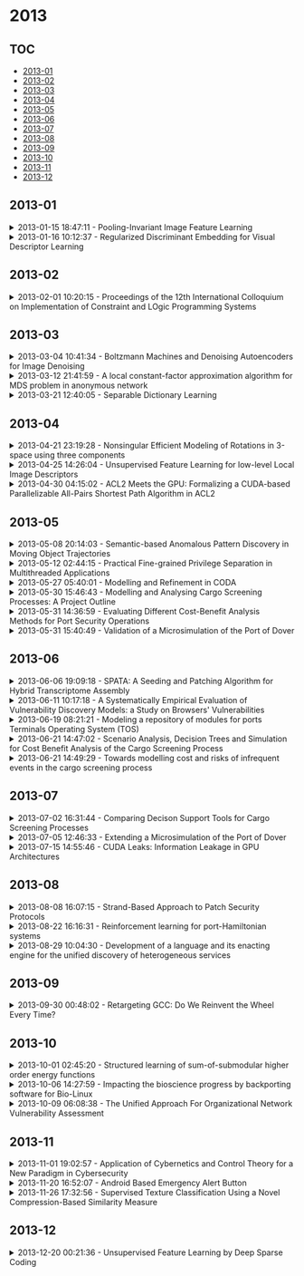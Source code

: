 # 2013

## TOC

- [2013-01](#2013-01)
- [2013-02](#2013-02)
- [2013-03](#2013-03)
- [2013-04](#2013-04)
- [2013-05](#2013-05)
- [2013-06](#2013-06)
- [2013-07](#2013-07)
- [2013-08](#2013-08)
- [2013-09](#2013-09)
- [2013-10](#2013-10)
- [2013-11](#2013-11)
- [2013-12](#2013-12)

## 2013-01

<details>

<summary>2013-01-15 18:47:11 - Pooling-Invariant Image Feature Learning</summary>

- *Yangqing Jia, Oriol Vinyals, Trevor Darrell*

- `1302.5056v1` - [abs](http://arxiv.org/abs/1302.5056v1) - [pdf](http://arxiv.org/pdf/1302.5056v1)

> Unsupervised dictionary learning has been a key component in state-of-the-art computer vision recognition architectures. While highly effective methods exist for patch-based dictionary learning, these methods may learn redundant features after the pooling stage in a given early vision architecture. In this paper, we offer a novel dictionary learning scheme to efficiently take into account the invariance of learned features after the spatial pooling stage. The algorithm is built on simple clustering, and thus enjoys efficiency and scalability. We discuss the underlying mechanism that justifies the use of clustering algorithms, and empirically show that the algorithm finds better dictionaries than patch-based methods with the same dictionary size.

</details>

<details>

<summary>2013-01-16 10:12:37 - Regularized Discriminant Embedding for Visual Descriptor Learning</summary>

- *Kye-Hyeon Kim, Rui Cai, Lei Zhang, Seungjin Choi*

- `1301.3644v1` - [abs](http://arxiv.org/abs/1301.3644v1) - [pdf](http://arxiv.org/pdf/1301.3644v1)

> Images can vary according to changes in viewpoint, resolution, noise, and illumination. In this paper, we aim to learn representations for an image, which are robust to wide changes in such environmental conditions, using training pairs of matching and non-matching local image patches that are collected under various environmental conditions. We present a regularized discriminant analysis that emphasizes two challenging categories among the given training pairs: (1) matching, but far apart pairs and (2) non-matching, but close pairs in the original feature space (e.g., SIFT feature space). Compared to existing work on metric learning and discriminant analysis, our method can better distinguish relevant images from irrelevant, but look-alike images.

</details>


## 2013-02

<details>

<summary>2013-02-01 10:20:15 - Proceedings of the 12th International Colloquium on Implementation of Constraint and LOgic Programming Systems</summary>

- *Nicos Angelopoulos, Roberto Bagnara*

- `1302.0126v1` - [abs](http://arxiv.org/abs/1302.0126v1) - [pdf](http://arxiv.org/pdf/1302.0126v1)

> This volume contains the papers presented at CICLOPS'12: 12th International Colloquium on Implementation of Constraint and LOgic Programming Systems held on Tueseday September 4th, 2012 in Budapest.   The program included 1 invited talk, 9 technical presentations and a panel discussion on Prolog open standards (open.pl). Each programme paper was reviewed by 3 reviewers.   CICLOPS'12 continues a tradition of successful workshops on Implementations of Logic Programming Systems, previously held in Budapest (1993) and Ithaca (1994), the Compulog Net workshops on Parallelism and Implementation Technologies held in Madrid (1993 and 1994), Utrecht (1995) and Bonn (1996), the Workshop on Parallelism and Implementation Technology for (Constraint) Logic Programming Languages held in Port Jefferson (1997), Manchester (1998), Las Cruces (1999), and London (2000), and more recently the Colloquium on Implementation of Constraint and LOgic Programming Systems in Paphos (2001), Copenhagen (2002), Mumbai (2003), Saint Malo (2004), Sitges (2005), Seattle (2006), Porto (2007), Udine (2008), Pasadena (2009), Edinburgh (2010) - together with WLPE, Lexington (2011).   We would like to thank all the authors, Tom Schrijvers for his invited talk, the programme committee members, and the ICLP 2012 organisers. We would like to also thank arXiv.org for providing permanent hosting.

</details>


## 2013-03

<details>

<summary>2013-03-04 10:41:34 - Boltzmann Machines and Denoising Autoencoders for Image Denoising</summary>

- *Kyunghyun Cho*

- `1301.3468v6` - [abs](http://arxiv.org/abs/1301.3468v6) - [pdf](http://arxiv.org/pdf/1301.3468v6)

> Image denoising based on a probabilistic model of local image patches has been employed by various researchers, and recently a deep (denoising) autoencoder has been proposed by Burger et al. [2012] and Xie et al. [2012] as a good model for this. In this paper, we propose that another popular family of models in the field of deep learning, called Boltzmann machines, can perform image denoising as well as, or in certain cases of high level of noise, better than denoising autoencoders. We empirically evaluate the two models on three different sets of images with different types and levels of noise. Throughout the experiments we also examine the effect of the depth of the models. The experiments confirmed our claim and revealed that the performance can be improved by adding more hidden layers, especially when the level of noise is high.

</details>

<details>

<summary>2013-03-12 21:41:59 - A local constant-factor approximation algorithm for MDS problem in anonymous network</summary>

- *Wojciech Wawrzyniak*

- `1303.2514v2` - [abs](http://arxiv.org/abs/1303.2514v2) - [pdf](http://arxiv.org/pdf/1303.2514v2)

> In research on distributed local algorithms it is commonly assumed that each vertex has a unique identifier in the entire graph. However, it turns out that in case of certain classes of graphs (for example not lift-closed bounded degree graphs) identifiers are unnecessary and only a port ordering is needed. One of the open issues was whether identifiers are essential in planar graphs. In this paper, we answer this question and we propose an algorithm which returns constant approximation of the MDS problem in CONGEST model. The algorithm doesn't use any additional information about the structure of the graph and the nodes don't have unique identifiers. We hope that this paper will be very helpful as a hint for further comparisons of the unique identifier model and the model with only a port numbering in other classes of graphs.

</details>

<details>

<summary>2013-03-21 12:40:05 - Separable Dictionary Learning</summary>

- *Simon Hawe, Matthias Seibert, Martin Kleinsteuber*

- `1303.5244v1` - [abs](http://arxiv.org/abs/1303.5244v1) - [pdf](http://arxiv.org/pdf/1303.5244v1)

> Many techniques in computer vision, machine learning, and statistics rely on the fact that a signal of interest admits a sparse representation over some dictionary. Dictionaries are either available analytically, or can be learned from a suitable training set. While analytic dictionaries permit to capture the global structure of a signal and allow a fast implementation, learned dictionaries often perform better in applications as they are more adapted to the considered class of signals. In imagery, unfortunately, the numerical burden for (i) learning a dictionary and for (ii) employing the dictionary for reconstruction tasks only allows to deal with relatively small image patches that only capture local image information. The approach presented in this paper aims at overcoming these drawbacks by allowing a separable structure on the dictionary throughout the learning process. On the one hand, this permits larger patch-sizes for the learning phase, on the other hand, the dictionary is applied efficiently in reconstruction tasks. The learning procedure is based on optimizing over a product of spheres which updates the dictionary as a whole, thus enforces basic dictionary properties such as mutual coherence explicitly during the learning procedure. In the special case where no separable structure is enforced, our method competes with state-of-the-art dictionary learning methods like K-SVD.

</details>


## 2013-04

<details>

<summary>2013-04-21 23:19:28 - Nonsingular Efficient Modeling of Rotations in 3-space using three components</summary>

- *Norman J. Goldstein*

- `1005.4661v2` - [abs](http://arxiv.org/abs/1005.4661v2) - [pdf](http://arxiv.org/pdf/1005.4661v2)

> This article introduces yet another representation of rotations in 3-space. The rotations form a 3-dimensional projective space, which fact has not been exploited in Computer Science. We use the four affine patches of this projective space to parametrize the rotations. This affine patch representation is more compact than quaternions (which require 4 components for calculations), encompasses the entire rotation group without singularities (unlike the Euler angles and rotation vector approaches), and requires only ratios of linear or quadratic polynomials for basic computations (unlike the Euler angles and rotation vector approaches which require transcendental functions).   As an example, we derive the differential equation for the integration of angular velocity using this affine patch representation of rotations. We remark that the complexity of this equation is the same as the corresponding quaternion equation, but has advantages over the quaternion approach e.g. renormalization to unit length is not required, and state space has no dead directions.

</details>

<details>

<summary>2013-04-25 14:26:04 - Unsupervised Feature Learning for low-level Local Image Descriptors</summary>

- *Christian Osendorfer, Justin Bayer, Sebastian Urban, Patrick van der Smagt*

- `1301.2840v4` - [abs](http://arxiv.org/abs/1301.2840v4) - [pdf](http://arxiv.org/pdf/1301.2840v4)

> Unsupervised feature learning has shown impressive results for a wide range of input modalities, in particular for object classification tasks in computer vision. Using a large amount of unlabeled data, unsupervised feature learning methods are utilized to construct high-level representations that are discriminative enough for subsequently trained supervised classification algorithms. However, it has never been \emph{quantitatively} investigated yet how well unsupervised learning methods can find \emph{low-level representations} for image patches without any additional supervision. In this paper we examine the performance of pure unsupervised methods on a low-level correspondence task, a problem that is central to many Computer Vision applications. We find that a special type of Restricted Boltzmann Machines (RBMs) performs comparably to hand-crafted descriptors. Additionally, a simple binarization scheme produces compact representations that perform better than several state-of-the-art descriptors.

</details>

<details>

<summary>2013-04-30 04:15:02 - ACL2 Meets the GPU: Formalizing a CUDA-based Parallelizable All-Pairs Shortest Path Algorithm in ACL2</summary>

- *David S. Hardin, Samuel S. Hardin*

- `1304.7863v1` - [abs](http://arxiv.org/abs/1304.7863v1) - [pdf](http://arxiv.org/pdf/1304.7863v1)

> As Graphics Processing Units (GPUs) have gained in capability and GPU development environments have matured, developers are increasingly turning to the GPU to off-load the main host CPU of numerically-intensive, parallelizable computations. Modern GPUs feature hundreds of cores, and offer programming niceties such as double-precision floating point, and even limited recursion. This shift from CPU to GPU, however, raises the question: how do we know that these new GPU-based algorithms are correct?   In order to explore this new verification frontier, we formalized a parallelizable all-pairs shortest path (APSP) algorithm for weighted graphs, originally coded in NVIDIA's CUDA language, in ACL2. The ACL2 specification is written using a single-threaded object (stobj) and tail recursion, as the stobj/tail recursion combination yields the most straightforward translation from imperative programming languages, as well as efficient, scalable executable specifications within ACL2 itself. The ACL2 version of the APSP algorithm can process millions of vertices and edges with little to no garbage generation, and executes at one-sixth the speed of a host-based version of APSP coded in C- a very respectable result for a theorem prover.   In addition to formalizing the APSP algorithm (which uses Dijkstra's shortest path algorithm at its core), we have also provided capability that the original APSP code lacked, namely shortest path recovery. Path recovery is accomplished using a secondary ACL2 stobj implementing a LIFO stack, which is proven correct. To conclude the experiment, we ported the ACL2 version of the APSP kernels back to C, resulting in a less than 5% slowdown, and also performed a partial back-port to CUDA, which, surprisingly, yielded a slight performance increase.

</details>


## 2013-05

<details>

<summary>2013-05-08 20:14:03 - Semantic-based Anomalous Pattern Discovery in Moving Object Trajectories</summary>

- *Elena Camossi, Paola Villa, Luca Mazzola*

- `1305.1946v1` - [abs](http://arxiv.org/abs/1305.1946v1) - [pdf](http://arxiv.org/pdf/1305.1946v1)

> In this work, we investigate a novel semantic approach for pattern discovery in trajectories that, relying on ontologies, enhances object movement information with event semantics. The approach can be applied to the detection of movement patterns and behaviors whenever the semantics of events occurring along the trajectory is, explicitly or implicitly, available. In particular, we tested it against an exacting case scenario in maritime surveillance, i.e., the discovery of suspicious container transportations.   The methodology we have developed entails the formalization of the application domain through a domain ontology, extending the Moving Object Ontology (MOO) described in this paper. Afterwards, movement patterns have to be formalized, either as Description Logic (DL) axioms or queries, enabling the retrieval of the trajectories that follow the patterns.   In our experimental evaluation, we have considered a real world dataset of 18 Million of container events describing the deed undertaken in a port to accomplish the shipping (e.g., loading on a vessel, export operation). Leveraging events, we have reconstructed almost 300 thousand container trajectories referring to 50 thousand containers travelling along three years. We have formalized the anomalous itinerary patterns as DL axioms, testing different ontology APIs and DL reasoners to retrieve the suspicious transportations.   Our experiments demonstrate that the approach is feasible and efficient. In particular, the joint use of Pellet and SPARQL-DL enables to detect the trajectories following a given pattern in a reasonable time with big size datasets.

</details>

<details>

<summary>2013-05-12 02:44:15 - Practical Fine-grained Privilege Separation in Multithreaded Applications</summary>

- *Jun Wang, Xi Xiong, Peng Liu*

- `1305.2553v1` - [abs](http://arxiv.org/abs/1305.2553v1) - [pdf](http://arxiv.org/pdf/1305.2553v1)

> An inherent security limitation with the classic multithreaded programming model is that all the threads share the same address space and, therefore, are implicitly assumed to be mutually trusted. This assumption, however, does not take into consideration of many modern multithreaded applications that involve multiple principals which do not fully trust each other. It remains challenging to retrofit the classic multithreaded programming model so that the security and privilege separation in multi-principal applications can be resolved.   This paper proposes ARBITER, a run-time system and a set of security primitives, aimed at fine-grained and data-centric privilege separation in multithreaded applications. While enforcing effective isolation among principals, ARBITER still allows flexible sharing and communication between threads so that the multithreaded programming paradigm can be preserved. To realize controlled sharing in a fine-grained manner, we created a novel abstraction named ARBITER Secure Memory Segment (ASMS) and corresponding OS support. Programmers express security policies by labeling data and principals via ARBITER's API following a unified model. We ported a widely-used, in-memory database application (memcached) to ARBITER system, changing only around 100 LOC. Experiments indicate that only an average runtime overhead of 5.6% is induced to this security enhanced version of application.

</details>

<details>

<summary>2013-05-27 05:40:01 - Modelling and Refinement in CODA</summary>

- *Michael Butler, John Colley, Andrew Edmunds, Colin Snook, Neil Evans, Neil Grant, Helen Marshall*

- `1305.6112v1` - [abs](http://arxiv.org/abs/1305.6112v1) - [pdf](http://arxiv.org/pdf/1305.6112v1)

> This paper provides an overview of the CODA framework for modelling and refinement of component-based embedded systems. CODA is an extension of Event-B and UML-B and is supported by a plug-in for the Rodin toolset. CODA augments Event-B with constructs for component-based modelling including components, communications ports, port connectors, timed communications and timing triggers. Component behaviour is specified through a combination of UML-B state machines and Event-B. CODA communications and timing are given an Event-B semantics through translation rules. Refinement is based on Event-B refinement and allows layered construction of CODA models in a consistent way.

</details>

<details>

<summary>2013-05-30 15:46:43 - Modelling and Analysing Cargo Screening Processes: A Project Outline</summary>

- *Peer-Olaf Siebers, Uwe Aickelin, David Menachof, Galina Sherman, Peter Zimmerman*

- `1305.7145v1` - [abs](http://arxiv.org/abs/1305.7145v1) - [pdf](http://arxiv.org/pdf/1305.7145v1)

> The efficiency of current cargo screening processes at sea and air ports is unknown as no benchmarks exists against which they could be measured. Some manufacturer benchmarks exist for individual sensors but we have not found any benchmarks that take a holistic view of the screening procedures assessing a combination of sensors and also taking operator variability into account. Just adding up resources and manpower used is not an effective way for assessing systems where human decision-making and operator compliance to rules play a vital role. For such systems more advanced assessment methods need to be used, taking into account that the cargo screening process is of a dynamic and stochastic nature. Our project aim is to develop a decision support tool (cargo-screening system simulator) that will map the right technology and manpower to the right commodity-threat combination in order to maximize detection rates. In this paper we present a project outline and highlight the research challenges we have identified so far. In addition we introduce our first case study, where we investigate the cargo screening process at the ferry port in Calais.

</details>

<details>

<summary>2013-05-31 14:36:59 - Evaluating Different Cost-Benefit Analysis Methods for Port Security Operations</summary>

- *Galina Sherman, Peer-Olaf Siebers, David Menachof, Uwe Aickelin*

- `1305.7422v1` - [abs](http://arxiv.org/abs/1305.7422v1) - [pdf](http://arxiv.org/pdf/1305.7422v1)

> Service industries, such as ports, are attentive to their standards, a smooth service flow and economic viability. Cost benefit analysis has proven itself as a useful tool to support this type of decision making; it has been used by businesses and governmental agencies for many years. In this book chapter we demonstrate different modelling methods that are used for estimating input factors required for conducting cost benefit analysis based on a single case study. These methods are: scenario analysis, decision trees, Monte-Carlo simulation modelling and discrete event simulation modelling. Our aims are, on the one hand, to guide the analyst through the modelling processes and, on the other hand, to demonstrate what additional decision support information can be obtained from applying each of these modelling methods.

</details>

<details>

<summary>2013-05-31 15:40:49 - Validation of a Microsimulation of the Port of Dover</summary>

- *Chris Roadknight, Uwe Aickelin, Galina Sherman*

- `1305.7458v1` - [abs](http://arxiv.org/abs/1305.7458v1) - [pdf](http://arxiv.org/pdf/1305.7458v1)

> Modelling and simulating the traffic of heavily used but secure environments such as seaports and airports is of increasing importance. Errors made when simulating these environments can have long standing economic, social and environmental implications. This paper discusses issues and problems that may arise when designing a simulation strategy. Data for the Port is presented, methods for lightweight vehicle assessment that can be used to calibrate and validate simulations are also discussed along with a diagnosis of overcalibration issues. We show that decisions about where the intelligence lies in a system has important repercussions for the reliability of system statistics. Finally, conclusions are drawn about how microsimulations can be moved forward as a robust planning tool for the 21st century.

</details>


## 2013-06

<details>

<summary>2013-06-06 19:09:18 - SPATA: A Seeding and Patching Algorithm for Hybrid Transcriptome Assembly</summary>

- *Tin Chi Nguyen, Zhiyu Zhao, Dongxiao Zhu*

- `1306.1511v1` - [abs](http://arxiv.org/abs/1306.1511v1) - [pdf](http://arxiv.org/pdf/1306.1511v1)

> Transcriptome assembly from RNA-Seq reads is an active area of bioinformatics research. The ever-declining cost and the increasing depth of RNA-Seq have provided unprecedented opportunities to better identify expressed transcripts. However, the nonlinear transcript structures and the ultra-high throughput of RNA-Seq reads pose significant algorithmic and computational challenges to the existing transcriptome assembly approaches, either reference-guided or de novo. While reference-guided approaches offer good sensitivity, they rely on alignment results of the splice-aware aligners and are thus unsuitable for species with incomplete reference genomes. In contrast, de novo approaches do not depend on the reference genome but face a computational daunting task derived from the complexity of the graph built for the whole transcriptome. In response to these challenges, we present a hybrid approach to exploit an incomplete reference genome without relying on splice-aware aligners. We have designed a split-and-align procedure to efficiently localize the reads to individual genomic loci, which is followed by an accurate de novo assembly to assemble reads falling into each locus. Using extensive simulation data, we demonstrate a high accuracy and precision in transcriptome reconstruction by comparing to selected transcriptome assembly tools. Our method is implemented in assemblySAM, a GUI software freely available at http://sammate.sourceforge.net.

</details>

<details>

<summary>2013-06-11 10:17:18 - A Systematically Empirical Evaluation of Vulnerability Discovery Models: a Study on Browsers' Vulnerabilities</summary>

- *Viet Hung Nguyen, Fabio Massacci*

- `1306.2476v1` - [abs](http://arxiv.org/abs/1306.2476v1) - [pdf](http://arxiv.org/pdf/1306.2476v1)

> A precise vulnerability discovery model (VDM) will provide a useful insight to assess software security, and could be a good prediction instrument for both software vendors and users to understand security trends and plan ahead patching schedule accordingly. Thus far, several models have been proposed and validated. Yet, no systematically independent validation by somebody other than the author exists. Furthermore, there are a number of issues that might bias previous studies in the field. In this work, we fill in the gap by introducing an empirical methodology that systematically evaluates the performance of a VDM in two aspects: quality and predictability. We further apply this methodology to assess existing VDMs. The results show that some models should be rejected outright, while some others might be adequate to capture the discovery process of vulnerabilities. We also consider different usage scenarios of VDMs and find that the simplest linear model is the most appropriate choice in terms of both quality and predictability when browsers are young. Otherwise, logistics-based models are better choices.

</details>

<details>

<summary>2013-06-19 08:21:21 - Modeling a repository of modules for ports Terminals Operating System (TOS)</summary>

- *Ahmed Faouzi, Charif Mabrouki, Alami Semma*

- `1306.4450v1` - [abs](http://arxiv.org/abs/1306.4450v1) - [pdf](http://arxiv.org/pdf/1306.4450v1)

> The purpose of this paper is the modeling of a repository for modules and interfaces that must include all integrated information system management of a port terminal.Modules will provide a basic framework necessary for automatic management of internal operations and activities of all Port Terminals worldwide.

</details>

<details>

<summary>2013-06-21 14:47:02 - Scenario Analysis, Decision Trees and Simulation for Cost Benefit Analysis of the Cargo Screening Process</summary>

- *Galina Sherman, Peer-Olaf Siebers, Uwe Aickelin, David Menachof*

- `1306.5158v1` - [abs](http://arxiv.org/abs/1306.5158v1) - [pdf](http://arxiv.org/pdf/1306.5158v1)

> In this paper we present our ideas for conducting a cost benefit analysis by using three different methods: scenario analysis, decision trees and simulation. Then we introduce our case study and examine these methods in a real world situation. We show how these tools can be used and what the results are for each of them. Our aim is to conduct a comparison of these different probabilistic methods of estimating costs for port security risk assessment studies. Methodologically, we are trying to understand the limits of all the tools mentioned above by focusing on rare events.

</details>

<details>

<summary>2013-06-21 14:49:29 - Towards modelling cost and risks of infrequent events in the cargo screening process</summary>

- *Galina Sherman, David Menachof, Peer-Olaf Siebers, Uwe Aickelin*

- `1306.5160v1` - [abs](http://arxiv.org/abs/1306.5160v1) - [pdf](http://arxiv.org/pdf/1306.5160v1)

> We introduce a simulation model of the port of Calais with a focus on the operation of immigration controls. Our aim is to compare the cost and benefits of different screening policies. Methodologically, we are trying to understand the limits of discrete event simulation of rare events. When will they become 'too rare' for simulation to give meaningful results?

</details>


## 2013-07

<details>

<summary>2013-07-02 16:31:44 - Comparing Decison Support Tools for Cargo Screening Processes</summary>

- *Peer-Olaf Siebers, Galina Sherman, Uwe Aickelin, David Menachof*

- `1307.0749v1` - [abs](http://arxiv.org/abs/1307.0749v1) - [pdf](http://arxiv.org/pdf/1307.0749v1)

> When planning to change operations at ports there are two key stake holders with very different interests involved in the decision making processes. Port operators are attentive to their standards, a smooth service flow and economic viability while border agencies are concerned about national security. The time taken for security checks often interferes with the compliance to service standards that port operators would like to achieve. Decision support tools as for example Cost-Benefit Analysis or Multi Criteria Analysis are useful helpers to better understand the impact of changes to a system. They allow investigating future scenarios and helping to find solutions that are acceptable for all parties involved in port operations. In this paper we evaluate two different modelling methods, namely scenario analysis and discrete event simulation. These are useful for driving the decision support tools (i.e. they provide the inputs the decision support tools require). Our aims are, on the one hand, to guide the reader through the modelling processes and, on the other hand, to demonstrate what kind of decision support information one can obtain from the different modelling methods presented.

</details>

<details>

<summary>2013-07-05 12:46:33 - Extending a Microsimulation of the Port of Dover</summary>

- *Christopher M. Roadknight, Uwe Aickelin*

- `1307.1598v1` - [abs](http://arxiv.org/abs/1307.1598v1) - [pdf](http://arxiv.org/pdf/1307.1598v1)

> Modelling and simulating the traffic of heavily used but secure environments such as seaports and airports is of increasing importance. This paper discusses issues and problems that may arise when extending an existing microsimulation strategy. We also discuss how extensions of these simulations can aid planners with optimal physical and operational feedback. Conclusions are drawn about how microsimulations can be moved forward as a robust planning tool for the 21st century.

</details>

<details>

<summary>2013-07-15 14:55:46 - CUDA Leaks: Information Leakage in GPU Architectures</summary>

- *Roberto Di Pietro, Flavio Lombardi, Antonio Villani*

- `1305.7383v2` - [abs](http://arxiv.org/abs/1305.7383v2) - [pdf](http://arxiv.org/pdf/1305.7383v2)

> Graphics Processing Units (GPUs) are deployed on most present server, desktop, and even mobile platforms. Nowadays, a growing number of applications leverage the high parallelism offered by this architecture to speed-up general purpose computation. This phenomenon is called GPGPU computing (General Purpose GPU computing). The aim of this work is to discover and highlight security issues related to CUDA, the most widespread platform for GPGPU computing. In particular, we provide details and proofs-of-concept about a novel set of vulnerabilities CUDA architectures are subject to, that could be exploited to cause severe information leak. Following (detailed) intuitions rooted on sound engineering security, we performed several experiments targeting the last two generations of CUDA devices: Fermi and Kepler. We discovered that these two families do suffer from information leakage vulnerabilities. In particular, some vulnerabilities are shared between the two architectures, while others are idiosyncratic of the Kepler architecture. As a case study, we report the impact of one of these vulnerabilities on a GPU implementation of the AES encryption algorithm. We also suggest software patches and alternative approaches to tackle the presented vulnerabilities. To the best of our knowledge this is the first work showing that information leakage in CUDA is possible using just standard CUDA instructions. We expect our work to pave the way for further research in the field.

</details>


## 2013-08

<details>

<summary>2013-08-08 16:07:15 - Strand-Based Approach to Patch Security Protocols</summary>

- *Dieter Hutter, Raul Monroy*

- `1308.1888v1` - [abs](http://arxiv.org/abs/1308.1888v1) - [pdf](http://arxiv.org/pdf/1308.1888v1)

> In this paper, we introduce a mechanism that aims to speed up the development cycle of security protocols, by adding automated aid for diagnosis and repair. Our mechanism relies on existing verification tools analyzing intermediate protocols and synthesizing potential attacks if the protocol is flawed. The analysis of these attacks (including type flaw attacks) pinpoints the source of the failure and controls the synthesis of appropriate patches to the protocol. Using strand spaces, we have developed general guidelines for protocol repair, and captured them into formal requirements on (sets of) protocol steps. For each requirement, there is a collection of rules that transform a set of protocol steps violating the requirement into a set conforming it. We have implemented our mechanism into a tool, called SHRIMP. We have successfully tested SHRIMP on numerous faulty protocols, all of which were successfully repaired, fully automatically.

</details>

<details>

<summary>2013-08-22 16:16:31 - Reinforcement learning for port-Hamiltonian systems</summary>

- *Olivier Sprangers, Gabriel A. D. Lopes, Robert Babuska*

- `1212.5524v2` - [abs](http://arxiv.org/abs/1212.5524v2) - [pdf](http://arxiv.org/pdf/1212.5524v2)

> Passivity-based control (PBC) for port-Hamiltonian systems provides an intuitive way of achieving stabilization by rendering a system passive with respect to a desired storage function. However, in most instances the control law is obtained without any performance considerations and it has to be calculated by solving a complex partial differential equation (PDE). In order to address these issues we introduce a reinforcement learning approach into the energy-balancing passivity-based control (EB-PBC) method, which is a form of PBC in which the closed-loop energy is equal to the difference between the stored and supplied energies. We propose a technique to parameterize EB-PBC that preserves the systems's PDE matching conditions, does not require the specification of a global desired Hamiltonian, includes performance criteria, and is robust to extra non-linearities such as control input saturation. The parameters of the control law are found using actor-critic reinforcement learning, enabling learning near-optimal control policies satisfying a desired closed-loop energy landscape. The advantages are that near-optimal controllers can be generated using standard energy shaping techniques and that the solutions learned can be interpreted in terms of energy shaping and damping injection, which makes it possible to numerically assess stability using passivity theory. From the reinforcement learning perspective, our proposal allows for the class of port-Hamiltonian systems to be incorporated in the actor-critic framework, speeding up the learning thanks to the resulting parameterization of the policy. The method has been successfully applied to the pendulum swing-up problem in simulations and real-life experiments.

</details>

<details>

<summary>2013-08-29 10:04:30 - Development of a language and its enacting engine for the unified discovery of heterogeneous services</summary>

- *Michael Pantazoglou*

- `1308.6413v1` - [abs](http://arxiv.org/abs/1308.6413v1) - [pdf](http://arxiv.org/pdf/1308.6413v1)

> Service orientation fosters a high-level model for distributed applications development, which is based on the discovery, composition and reuse of existing software services. However, the heterogeneity among current service-oriented technologies renders the important task of service discovery tedious and ineffective. This dissertation proposes a new approach to address this challenge. Specifically, it contributes a framework supporting the unified discovery of heterogeneous services, with a focus on web, peer-to-peer, and grid services. The framework comprises a service query language and its enacting service discovery engine. Overall, the proposed solution is characterized by generality and flexibility, which are ensured by appropriate abstractions, extension points, and their sup- porting mechanisms. The viability, performance, and effectiveness of the proposed framework are demonstrated by experimental measurements.

</details>


## 2013-09

<details>

<summary>2013-09-30 00:48:02 - Retargeting GCC: Do We Reinvent the Wheel Every Time?</summary>

- *Saravana Perumal P, Amey Karkare*

- `1309.7685v1` - [abs](http://arxiv.org/abs/1309.7685v1) - [pdf](http://arxiv.org/pdf/1309.7685v1)

> Porting GCC to new architecture requires writing a Machine Description (MD) file that contains mapping from GCC's intermediate form to the target assembly code. Constructing an MD file is a difficult task because it requires the user to understand both (a) the internals of GCC, and (b) the intricacies of the target architecture. Instruction sets of different architectures exhibit significant amount of semantic similarities across a large class (for example, the instruction sets for RISC architectures) and differ only in syntax. Therefore, it is expected that MD files of machines with similar architectures should also have similarities. To confirm our hypothesis, we created "mdcompare", a tool to (a) extract RTL patterns (machine independent abstraction of RTL templates) from MD files of well known architectures and (b) compare the similarity of patterns across architectures. The results are encouraging; we found that 28% -- 70% RTL expressions are similar across pairs of MD files, the similarity percentage being on the higher side for pairs of similar architectures.

</details>


## 2013-10

<details>

<summary>2013-10-01 02:45:20 - Structured learning of sum-of-submodular higher order energy functions</summary>

- *Alexander Fix, Thorsten Joachims, Sam Park, Ramin Zabih*

- `1309.7512v2` - [abs](http://arxiv.org/abs/1309.7512v2) - [pdf](http://arxiv.org/pdf/1309.7512v2)

> Submodular functions can be exactly minimized in polynomial time, and the special case that graph cuts solve with max flow \cite{KZ:PAMI04} has had significant impact in computer vision \cite{BVZ:PAMI01,Kwatra:SIGGRAPH03,Rother:GrabCut04}. In this paper we address the important class of sum-of-submodular (SoS) functions \cite{Arora:ECCV12,Kolmogorov:DAM12}, which can be efficiently minimized via a variant of max flow called submodular flow \cite{Edmonds:ADM77}. SoS functions can naturally express higher order priors involving, e.g., local image patches; however, it is difficult to fully exploit their expressive power because they have so many parameters. Rather than trying to formulate existing higher order priors as an SoS function, we take a discriminative learning approach, effectively searching the space of SoS functions for a higher order prior that performs well on our training set. We adopt a structural SVM approach \cite{Joachims/etal/09a,Tsochantaridis/etal/04} and formulate the training problem in terms of quadratic programming; as a result we can efficiently search the space of SoS priors via an extended cutting-plane algorithm. We also show how the state-of-the-art max flow method for vision problems \cite{Goldberg:ESA11} can be modified to efficiently solve the submodular flow problem. Experimental comparisons are made against the OpenCV implementation of the GrabCut interactive segmentation technique \cite{Rother:GrabCut04}, which uses hand-tuned parameters instead of machine learning. On a standard dataset \cite{Gulshan:CVPR10} our method learns higher order priors with hundreds of parameter values, and produces significantly better segmentations. While our focus is on binary labeling problems, we show that our techniques can be naturally generalized to handle more than two labels.

</details>

<details>

<summary>2013-10-06 14:27:59 - Impacting the bioscience progress by backporting software for Bio-Linux</summary>

- *Sasa Paporovic*

- `1310.1588v1` - [abs](http://arxiv.org/abs/1310.1588v1) - [pdf](http://arxiv.org/pdf/1310.1588v1)

> In year 2006 Bio-Linux with the work of Tim Booth and team gives its rising and provide an operating system that was and still specialized in providing a bioinformatic specific software environment for the working needs in this corner of bioscience. It is shown that Bio-Linux is affected by a 2 year release cycle and with this the final releases of Bio-Linux will not have the latest bioinformatic software on board. The paper shows how to get around this huge time gap and bring new software for Bio-Linux on board through a process that is called backporting. A summary of within the work to this paper just backported bioinformatic tools is given. A describtion of a workflow for continuously integration of the newest bioinformatic tools gives an outlook to further concrete planned developments and the influence of speeding up scientific progress.

</details>

<details>

<summary>2013-10-09 06:08:38 - The Unified Approach For Organizational Network Vulnerability Assessment</summary>

- *Mrs. Dhanamma Jagli, Mrs. Rohini Temkar*

- `1310.2365v1` - [abs](http://arxiv.org/abs/1310.2365v1) - [pdf](http://arxiv.org/pdf/1310.2365v1)

> The present business network infrastructure is quickly varying with latest servers, services, connections, and ports added often, at times day by day, and with a uncontrollably inflow of laptops, storage media and wireless networks. With the increasing amount of vulnerabilities and exploits coupled with the recurrent evolution of IT infrastructure, organizations at present require more numerous vulnerability assessments. In this paper new approach the Unified process for Network vulnerability Assessments hereafter called as a unified NVA is proposed for network vulnerability assessment derived from Unified Software Development Process or Unified Process, it is a popular iterative and incremental software development process framework.

</details>


## 2013-11

<details>

<summary>2013-11-01 19:02:57 - Application of Cybernetics and Control Theory for a New Paradigm in Cybersecurity</summary>

- *Michael D. Adams, Seth D. Hitefield, Bruce Hoy, Michael C. Fowler, T. Charles Clancy*

- `1311.0257v1` - [abs](http://arxiv.org/abs/1311.0257v1) - [pdf](http://arxiv.org/pdf/1311.0257v1)

> A significant limitation of current cyber security research and techniques is its reactive and applied nature. This leads to a continuous 'cyber cycle' of attackers scanning networks, developing exploits and attacking systems, with defenders detecting attacks, analyzing exploits and patching systems. This reactive nature leaves sensitive systems highly vulnerable to attack due to un-patched systems and undetected exploits. Some current research attempts to address this major limitation by introducing systems that implement moving target defense. However, these ideas are typically based on the intuition that a moving target defense will make it much harder for attackers to find and scan vulnerable systems, and not on theoretical mathematical foundations. The continuing lack of fundamental science and principles for developing more secure systems has drawn increased interest into establishing a 'science of cyber security'. This paper introduces the concept of using cybernetics, an interdisciplinary approach of control theory, systems theory, information theory and game theory applied to regulatory systems, as a foundational approach for developing cyber security principles. It explores potential applications of cybernetics to cyber security from a defensive perspective, while suggesting the potential use for offensive applications. Additionally, this paper introduces the fundamental principles for building non-stationary systems, which is a more general solution than moving target defenses. Lastly, the paper discusses related works concerning the limitations of moving target defense and one implementation based on non-stationary principles.

</details>

<details>

<summary>2013-11-20 16:52:07 - Android Based Emergency Alert Button</summary>

- *Rupam Kumar Sharma, Dhrubajyoti gogoi*

- `1311.5133v1` - [abs](http://arxiv.org/abs/1311.5133v1) - [pdf](http://arxiv.org/pdf/1311.5133v1)

> Android is a java based operating system which runs on the Linux kernel. It is lightweight and full featured. Android applications are developed using Java and can be ported to new platform easily thereby fostering huge number of useful mobile applications. This paper describes about a SOS application being developed and its successful implementation with tested results. The application has target users those sections of the people who surprisingly falls into a situation where instant communication of their whereabouts becomes indispensable to be informed to certain authorized persons at remote end

</details>

<details>

<summary>2013-11-26 17:32:56 - Supervised Texture Classification Using a Novel Compression-Based Similarity Measure</summary>

- *Mehrdad J. Gangeh, Ali Ghodsi, Mohamed S. Kamel*

- `1207.3071v2` - [abs](http://arxiv.org/abs/1207.3071v2) - [pdf](http://arxiv.org/pdf/1207.3071v2)

> Supervised pixel-based texture classification is usually performed in the feature space. We propose to perform this task in (dis)similarity space by introducing a new compression-based (dis)similarity measure. The proposed measure utilizes two dimensional MPEG-1 encoder, which takes into consideration the spatial locality and connectivity of pixels in the images. The proposed formulation has been carefully designed based on MPEG encoder functionality. To this end, by design, it solely uses P-frame coding to find the (dis)similarity among patches/images. We show that the proposed measure works properly on both small and large patch sizes. Experimental results show that the proposed approach significantly improves the performance of supervised pixel-based texture classification on Brodatz and outdoor images compared to other compression-based dissimilarity measures as well as approaches performed in feature space. It also improves the computation speed by about 40% compared to its rivals.

</details>


## 2013-12

<details>

<summary>2013-12-20 00:21:36 - Unsupervised Feature Learning by Deep Sparse Coding</summary>

- *Yunlong He, Koray Kavukcuoglu, Yun Wang, Arthur Szlam, Yanjun Qi*

- `1312.5783v1` - [abs](http://arxiv.org/abs/1312.5783v1) - [pdf](http://arxiv.org/pdf/1312.5783v1)

> In this paper, we propose a new unsupervised feature learning framework, namely Deep Sparse Coding (DeepSC), that extends sparse coding to a multi-layer architecture for visual object recognition tasks. The main innovation of the framework is that it connects the sparse-encoders from different layers by a sparse-to-dense module. The sparse-to-dense module is a composition of a local spatial pooling step and a low-dimensional embedding process, which takes advantage of the spatial smoothness information in the image. As a result, the new method is able to learn several levels of sparse representation of the image which capture features at a variety of abstraction levels and simultaneously preserve the spatial smoothness between the neighboring image patches. Combining the feature representations from multiple layers, DeepSC achieves the state-of-the-art performance on multiple object recognition tasks.

</details>

